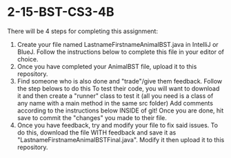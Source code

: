 # 2-15-BST-CS3-4B

There will be 4 steps for completing this assignment:
  1. Create your file named LastnameFirstnameAnimalBST.java in IntelliJ or BlueJ.
          Follow the instructions below to complete this file in your editor of choice.
  2. Once you have completed your AnimalBST file, upload it to this repository. 
  3. Find someone who is also done and "trade"/give them feedback. Follow the step belows to do this 
          To test their code, you will want to download it and then create a "runner" class to test it (all you need is a class of any name with a main method in the same src folder)
          Add comments according to the instructions below INSIDE of git! Once you are done, hit save to commit the "changes" you made to their file.
  4. Once you have feedback, try and modify your file to fix said issues.
          To do this, download the file WITH feedback and save it as "LastnameFirstnameAnimalBSTFinal.java". Modify it then upload it to this repository.
